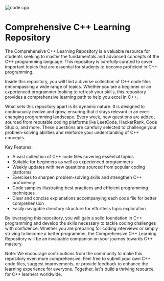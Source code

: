 ![code cpp](https://github.com/Shreyansh-saagar/Comprehensive_CPP_Learning/assets/92909979/d1e920b6-3929-4770-9baf-bb4c8420b737)


# Comprehensive C++ Learning Repository

The Comprehensive C++ Learning Repository is a valuable resource for students seeking to master the fundamentals and advanced concepts of the C++ programming language. This repository is carefully curated to cover important topics that are essential for students to become proficient in C++ programming.

Inside this repository, you will find a diverse collection of C++ code files encompassing a wide range of topics. Whether you are a beginner or an experienced programmer looking to refresh your skills, this repository provides a comprehensive learning path to help you excel in C++.

What sets this repository apart is its dynamic nature. It is designed to continuously evolve and grow, ensuring that it stays relevant in an ever-changing programming landscape. Every week, new questions are added, sourced from reputable coding platforms like LeetCode, HackerRank, Code Studio, and more. These questions are carefully selected to challenge your problem-solving abilities and reinforce your understanding of C++ concepts.

Key Features:
- A vast collection of C++ code files covering essential topics
- Suitable for beginners as well as experienced programmers
- Weekly updates with new questions sourced from popular coding platforms
- Exercises to sharpen problem-solving skills and strengthen C++ proficiency
- Code samples illustrating best practices and efficient programming techniques
- Clear and concise explanations accompanying each code file for better comprehension
- Easily navigable directory structure for effortless topic exploration

By leveraging this repository, you will gain a solid foundation in C++ programming and develop the skills necessary to tackle coding challenges with confidence. Whether you are preparing for coding interviews or simply striving to become a better programmer, the Comprehensive C++ Learning Repository will be an invaluable companion on your journey towards C++ mastery.

Note: We encourage contributions from the community to make this repository even more comprehensive. Feel free to submit your own C++ code files, suggest improvements, or provide feedback to enhance the learning experience for everyone. Together, let's build a thriving resource for C++ learners worldwide.
